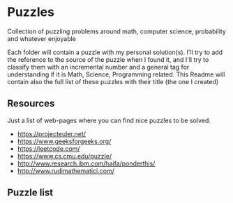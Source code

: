 # Puzzles
Collection of puzzling problems around math, computer science, probability and whatever enjoyable

Each folder will contain a puzzle with my personal solution(s). I'll try to add the reference to the source of the puzzle when I found it, and I'll try to classify them with an incremental number and a general tag for understanding if it is Math, Science, Programming related. This Readme will contain also the full list of these puzzles with their title (the one I created)

## Resources
Just a list of web-pages where you can find nice puzzles to be solved. 

* https://projecteuler.net/
* https://www.geeksforgeeks.org/
* https://leetcode.com/
* https://www.cs.cmu.edu/puzzle/
* http://www.research.ibm.com/haifa/ponderthis/
* http://www.rudimathematici.com/

## Puzzle list



